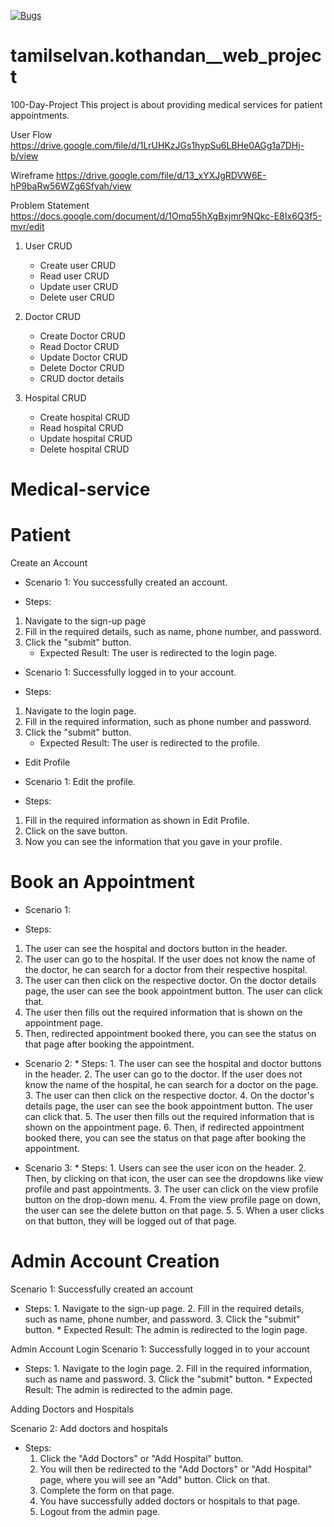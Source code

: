 [![Bugs](https://sonarcloud.io/api/project_badges/measure?project=fssa-batch3_tamilselvan.kothandan__web_project&metric=bugs)](https://sonarcloud.io/summary/new_code?id=fssa-batch3_tamilselvan.kothandan__web_project)

# tamilselvan.kothandan__web_project

100-Day-Project
This project is about providing medical services for patient appointments.

User Flow
<https://drive.google.com/file/d/1LrUHKzJGs1hypSu6LBHe0AGg1a7DHj-b/view>  

Wireframe
<https://drive.google.com/file/d/13_xYXJgRDVW6E-hP9baRw56WZg6Sfyah/view>  

Problem Statement
<https://docs.google.com/document/d/1Omq55hXgBxjmr9NQkc-E8Ix6Q3f5-mvr/edit>

 1. User CRUD
    - Create user CRUD
    - Read user CRUD
    - Update user CRUD
    - Delete user CRUD

 2. Doctor CRUD
    - Create Doctor CRUD
    - Read Doctor CRUD
    - Update Doctor CRUD
    - Delete Doctor CRUD
    - CRUD doctor details

 3. Hospital CRUD  
     - Create hospital CRUD
     - Read hospital CRUD
     - Update hospital CRUD
     - Delete hospital CRUD

# Medical-service

# Patient

Create an Account

- Scenario 1: You successfully created an account.

- Steps:

1. Navigate to the sign-up page
2. Fill in the required details, such as name, phone number, and password.
3. Click the "submit" button.
    - Expected Result:
        The user is redirected to the login page.

- Scenario 1: Successfully logged in to your account.

- Steps:

1. Navigate to the login page.
2. Fill in the required information, such as phone number and password.
3. Click the "submit" button.
     - Expected Result:
          The user is redirected to the profile.

- Edit Profile

- Scenario 1: Edit the profile.

- Steps:

1. Fill in the required information as shown in Edit Profile.
2. Click on the save button.
3. Now you can see the information that you gave in your profile.

# Book an Appointment

- Scenario 1:

- Steps:

1. The user can see the hospital and doctors button in the header.
2. The user can go to the hospital. If the user does not know the name of the doctor, he can search for a doctor
   from their respective hospital.
3. The user can then click on the respective doctor.
   On the doctor details page, the user can see the book appointment button. The user can click that.
4. The user then fills out the required information that is shown on the appointment page.
5. Then, redirected appointment booked there, you can see the status on that page after booking the appointment.

- Scenario 2:
      * Steps:
           1. The user can see the hospital and doctor buttons in the header.
           2. The user can go to the doctor. If the user does not know the name of the hospital, he can search for
               a doctor on the page.
           3. The user can then click on the respective doctor.
           4. On the doctor's details page, the user can see the book appointment button. The user can click that.
           5. The user then fills out the required information that is shown on the appointment page.
           6. Then, if redirected appointment booked there, you can see the status on that page after booking the
              appointment.

- Scenario 3:
      * Steps:
         1. Users can see the user icon on the header.
         2. Then, by clicking on that icon, the user can see the dropdowns like view profile and past
               appointments.
         3. The user can click on the view profile button on the drop-down menu.
         4. From the view profile page on down, the user can see the delete button on that page.             5.
         5. When a user clicks on that button, they will be logged out of that page.

# Admin Account Creation

 Scenario 1: Successfully created an account

- Steps:
      1. Navigate to the sign-up page.
      2. Fill in the required details, such as name, phone number, and password.
      3. Click the "submit" button.
            * Expected Result:
                The admin is redirected to the login page.

Admin Account Login
Scenario 1: Successfully logged in to your account

- Steps:
       1. Navigate to the login page.
       2. Fill in the required information, such as name and password.
       3. Click the "submit" button.
            * Expected Result:
                  The admin is redirected to the admin page.

Adding Doctors and Hospitals

Scenario 2: Add doctors and hospitals

- Steps:
     1. Click the "Add Doctors" or "Add Hospital" button.
     2. You will then be redirected to the "Add Doctors" or "Add Hospital" page, where you will see an "Add"
        button. Click on that.
     3. Complete the form on that page.
     4. You have successfully added doctors or hospitals to that page.
     5. Logout from the admin page.
